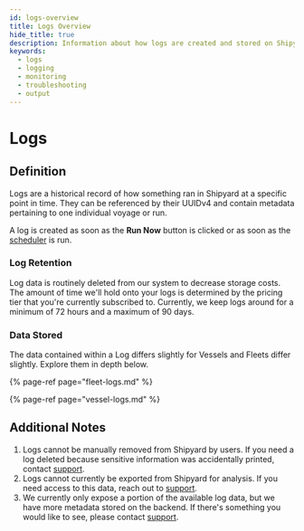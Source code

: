 ```yaml
---
id: logs-overview
title: Logs Overview
hide_title: true
description: Information about how logs are created and stored on Shipyard.
keywords:
  - logs
  - logging
  - monitoring
  - troubleshooting
  - output
---
```


# Logs

## Definition

Logs are a historical record of how something ran in Shipyard at a specific point in time. They can be referenced by their UUIDv4 and contain metadata pertaining to one individual voyage or run.

A log is created as soon as the **Run Now** button is clicked or as soon as the [scheduler](../triggers/schedule-triggers.md#timing-of-scheduling) is run.

### Log Retention

Log data is routinely deleted from our system to decrease storage costs. The amount of time we'll hold onto your logs is determined by the pricing tier that you're currently subscribed to. Currently, we keep logs around for a minimum of 72 hours and a maximum of 90 days.

### Data Stored

The data contained within a Log differs slightly for Vessels and Fleets differ slightly. Explore them in depth below.

{% page-ref page="fleet-logs.md" %}

{% page-ref page="vessel-logs.md" %}

## Additional Notes

1. Logs cannot be manually removed from Shipyard by users. If you need a log deleted because sensitive information was accidentally printed, contact [support](mailto:support@shipyardapp.com).
2. Logs cannot currently be exported from Shipyard for analysis. If you need access to this data, reach out to [support](mailto:support@shipyardapp.com).
3. We currently only expose a portion of the available log data, but we have more metadata stored on the backend. If there's something you would like to see, please contact [support](mailto:support@shipyardapp.com).
